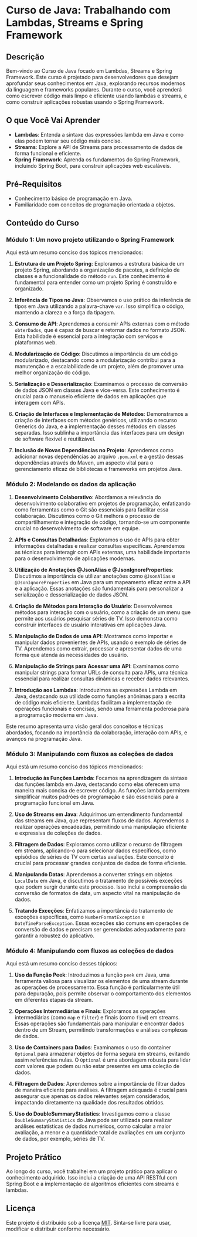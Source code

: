 
# Curso de Java: Trabalhando com Lambdas, Streams e Spring Framework

## Descrição

Bem-vindo ao Curso de Java focado em Lambdas, Streams e Spring Framework. Este curso é projetado para desenvolvedores que desejam aprofundar seus conhecimentos em Java, explorando recursos modernos da linguagem e frameworks populares. Durante o curso, você aprenderá como escrever código mais limpo e eficiente usando lambdas e streams, e como construir aplicações robustas usando o Spring Framework.

## O que Você Vai Aprender

- **Lambdas**: Entenda a sintaxe das expressões lambda em Java e como elas podem tornar seu código mais conciso.
- **Streams**: Explore a API de Streams para processamento de dados de forma funcional e eficiente.
- **Spring Framework**: Aprenda os fundamentos do Spring Framework, incluindo Spring Boot, para construir aplicações web escaláveis.

## Pré-Requisitos

- Conhecimento básico de programação em Java.
- Familiaridade com conceitos de programação orientada a objetos.

## Conteúdo do Curso

### Módulo 1: Um novo projeto utilizando o Spring Framework
Aqui está um resumo conciso dos tópicos mencionados:

1. **Estrutura de um Projeto Spring**: Exploramos a estrutura básica de um projeto Spring, abordando a organização de pacotes, a definição de classes e a funcionalidade do método `run`. Este conhecimento é fundamental para entender como um projeto Spring é construído e organizado.

2. **Inferência de Tipos no Java**: Observamos o uso prático da inferência de tipos em Java utilizando a palavra-chave `var`. Isso simplifica o código, mantendo a clareza e a força da tipagem.

3. **Consumo de API**: Aprendemos a consumir APIs externas com o método `obterDados`, que é capaz de buscar e retornar dados no formato JSON. Esta habilidade é essencial para a integração com serviços e plataformas web.

4. **Modularização de Código**: Discutimos a importância de um código modularizado, destacando como a modularização contribui para a manutenção e a escalabilidade de um projeto, além de promover uma melhor organização do código.

5. **Serialização e Desserialização**: Examinamos o processo de conversão de dados JSON em classes Java e vice-versa. Este conhecimento é crucial para o manuseio eficiente de dados em aplicações que interagem com APIs.

6. **Criação de Interfaces e Implementação de Métodos**: Demonstramos a criação de interfaces com métodos genéricos, utilizando o recurso Generics do Java, e a implementação desses métodos em classes separadas. Isso sublinha a importância das interfaces para um design de software flexível e reutilizável.

7. **Inclusão de Novas Dependências no Projeto**: Aprendemos como adicionar novas dependências ao arquivo `.pom.xml` e a gestão dessas dependências através do Maven, um aspecto vital para o gerenciamento eficaz de bibliotecas e frameworks em projetos Java.

### Módulo 2: Modelando os dados da aplicação

1. **Desenvolvimento Colaborativo**: Abordamos a relevância do desenvolvimento colaborativo em projetos de programação, enfatizando como ferramentas como o Git são essenciais para facilitar essa colaboração. Discutimos como o Git melhora o processo de compartilhamento e integração de código, tornando-se um componente crucial no desenvolvimento de software em equipe.

2. **APIs e Consultas Detalhadas**: Exploramos o uso de APIs para obter informações detalhadas e realizar consultas específicas. Aprendemos as técnicas para interagir com APIs externas, uma habilidade importante para o desenvolvimento de aplicações modernas.

3. **Utilização de Anotações @JsonAlias e @JsonIgnoreProperties**: Discutimos a importância de utilizar anotações como `@JsonAlias` e `@JsonIgnoreProperties` em Java para um mapeamento eficaz entre a API e a aplicação. Essas anotações são fundamentais para personalizar a serialização e desserialização de dados JSON.

4. **Criação de Métodos para Interação do Usuário**: Desenvolvemos métodos para interação com o usuário, como a criação de um menu que permite aos usuários pesquisar séries de TV. Isso demonstra como construir interfaces de usuário interativas em aplicações Java.

5. **Manipulação de Dados de uma API**: Mostramos como importar e manipular dados provenientes de APIs, usando o exemplo de séries de TV. Aprendemos como extrair, processar e apresentar dados de uma forma que atenda às necessidades do usuário.

6. **Manipulação de Strings para Acessar uma API**: Examinamos como manipular strings para formar URLs de consulta para APIs, uma técnica essencial para realizar consultas dinâmicas e receber dados relevantes.

7. **Introdução aos Lambdas**: Introduzimos as expressões Lambda em Java, destacando sua utilidade como funções anônimas para a escrita de código mais eficiente. Lambdas facilitam a implementação de operações funcionais e concisas, sendo uma ferramenta poderosa para a programação moderna em Java.

Este resumo apresenta uma visão geral dos conceitos e técnicas abordados, focando na importância da colaboração, interação com APIs, e avanços na programação Java.

### Módulo 3: Manipulando com fluxos as coleções de dados
Aqui está um resumo conciso dos tópicos mencionados:

1. **Introdução às Funções Lambda**: Focamos na aprendizagem da sintaxe das funções lambda em Java, destacando como elas oferecem uma maneira mais concisa de escrever código. As funções lambda permitem simplificar muitos padrões de programação e são essenciais para a programação funcional em Java.

2. **Uso de Streams em Java**: Adquirimos um entendimento fundamental das streams em Java, que representam fluxos de dados. Aprendemos a realizar operações encadeadas, permitindo uma manipulação eficiente e expressiva de coleções de dados.

3. **Filtragem de Dados**: Exploramos como utilizar o recurso de filtragem em streams, aplicando-o para selecionar dados específicos, como episódios de séries de TV com certas avaliações. Este conceito é crucial para processar grandes conjuntos de dados de forma eficiente.

4. **Manipulando Datas**: Aprendemos a converter strings em objetos `LocalDate` em Java, e discutimos o tratamento de possíveis exceções que podem surgir durante este processo. Isso inclui a compreensão da conversão de formatos de data, um aspecto vital na manipulação de dados.

5. **Tratando Exceções**: Enfatizamos a importância do tratamento de exceções específicas, como `NumberFormatException` e `DateTimeParseException`. Essas exceções são comuns em operações de conversão de dados e precisam ser gerenciadas adequadamente para garantir a robustez do aplicativo.

### Módulo 4: Manipulando com fluxos as coleções de dados
Aqui está um resumo conciso desses tópicos:

1. **Uso da Função Peek**: Introduzimos a função `peek` em Java, uma ferramenta valiosa para visualizar os elementos de uma stream durante as operações de processamento. Essa função é particularmente útil para depuração, pois permite observar o comportamento dos elementos em diferentes etapas da stream.

2. **Operações Intermediárias e Finais**: Exploramos as operações intermediárias (como `map` e `filter`) e finais (como `find`) em streams. Essas operações são fundamentais para manipular e encontrar dados dentro de um Stream, permitindo transformações e análises complexas de dados.

3. **Uso de Containers para Dados**: Examinamos o uso do container `Optional` para armazenar objetos de forma segura em streams, evitando assim referências nulas. O `Optional` é uma abordagem robusta para lidar com valores que podem ou não estar presentes em uma coleção de dados.

4. **Filtragem de Dados**: Aprendemos sobre a importância de filtrar dados de maneira eficiente para análises. A filtragem adequada é crucial para assegurar que apenas os dados relevantes sejam considerados, impactando diretamente na qualidade dos resultados obtidos.

5. **Uso do DoubleSummaryStatistics**: Investigamos como a classe `DoubleSummaryStatistics` do Java pode ser utilizada para realizar análises estatísticas de dados numéricos, como calcular a maior avaliação, a menor e a quantidade total de avaliações em um conjunto de dados, por exemplo, séries de TV.

## Projeto Prático

Ao longo do curso, você trabalhei em um projeto prático para aplicar o conhecimento adquirido. Isso inclui a criação de uma API RESTful com Spring Boot e a implementação de algoritmos eficientes com streams e lambdas.

## Licença

Este projeto é distribuído sob a licença [MIT](LICENSE). Sinta-se livre para usar, modificar e distribuir conforme necessário.
